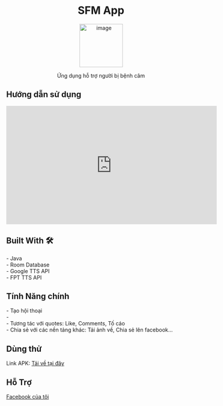 <h1 style="text-align: center;">SFM App</h1>

<div style="text-align: center;">
  <img width="115" alt="image" src="https://github.com/user-attachments/assets/d41bc935-7078-4a35-9077-f71f9a9ad899">
</div>
<p style="text-align: center;">
  Ứng dụng hỗ trợ người bị bệnh câm
</p>
<h2>Hướng dẫn sử dụng</h2>
<p>
<iframe width="560" height="315" src="https://www.youtube.com/embed/kJz_eCHDy7s?si=17h3QB_fVPl5a2fv" title="YouTube video player" frameborder="0" allow="accelerometer; autoplay; clipboard-write; encrypted-media; gyroscope; picture-in-picture; web-share" referrerpolicy="strict-origin-when-cross-origin" allowfullscreen></iframe>
</p>

<h2>Built With 🛠</h2>
<ul style="list-style: none; padding-left: 0;">
  <li>- Java</li>
  <li>- Room Database</li>
  <li>- Google TTS API</li>
  <li>- FPT TTS API</li>
</ul>


<h2>Tính Năng chính</h2>
<ul style="list-style: none; padding-left: 0;">
  <li>- Tạo hội thoại</li>
  <li>- </li>
  <li>- Tương tác với quotes: Like, Comments, Tố cáo</li>
  <li>- Chia sẻ với các nền tảng khác: Tải ảnh về, Chia sẻ lên facebook...</li>
</ul>

<h2>Dùng thử</h2>
<p>
  Link APK: <a href="https://drive.google.com/file/d/149VFyrcb_bjapK3KjTvuEBB93wjW43TW/view?usp=sharing">Tải về tại đây</a>
</p>

<h2>Hỗ Trợ</h2>
<p>
  <a href="https://www.facebook.com/namthatsungungoc" target="_blank">Facebook của tôi</a>
</p>
